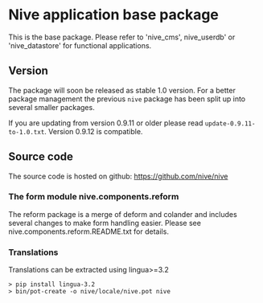 
# Nive application base package
This is the base package. Please refer to 'nive_cms', nive_userdb' 
or 'nive_datastore' for functional applications.

## Version
The package will soon be released as stable 1.0 version. For a better package management the previous
`nive` package has been split up into several smaller packages.

If you are updating from version 0.9.11 or older please read `update-0.9.11-to-1.0.txt`.
Version 0.9.12 is compatible.

## Source code
The source code is hosted on github: https://github.com/nive/nive

### The form module nive.components.reform
The reform package is a merge of deform and colander and includes several changes 
to make form handling easier. Please see nive.components.reform.README.txt for details.

### Translations
Translations can be extracted using lingua>=3.2

    > pip install lingua-3.2
    > bin/pot-create -o nive/locale/nive.pot nive



